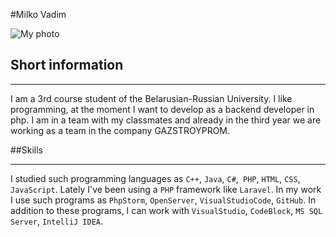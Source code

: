 #Milko Vadim

![My photo](http://cdn.bru.by/cache/student/council/2022/img_1_1.jpg)

## Short information

---
I am a 3rd course student of the Belarusian-Russian University.
I like programming, at the moment I want to develop as 
a backend developer in php. I am in a team with my classmates
and already in the third year we are working as a team in the
company GAZSTROYPROM.

##Skills

---
I studied such programming languages as `C++`,
`Java`, `C#`,` PHP`, `HTML`, `CSS`, `JavaScript`. 
Lately I've been 
using a `PHP` framework like `Laravel`. In my work I use 
such programs as `PhpStorm`, `OpenServer`, `VisualStudioCode`,
`GitHub`. In addition to these programs, I can work with
`VisualStudio`, `CodeBlock`, `MS SQL Server`, `IntelliJ IDEA`.